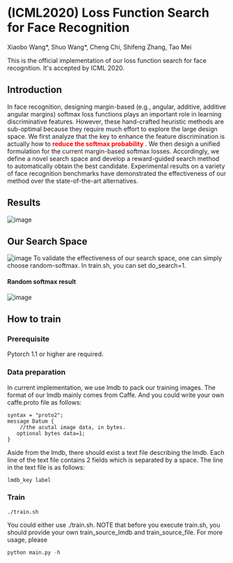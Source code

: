 # (ICML2020) Loss Function Search for Face Recognition
Xiaobo Wang*, Shuo Wang*, Cheng Chi, Shifeng Zhang, Tao Mei

This is the official implementation of our loss function search for face recognition.
It's accepted by ICML 2020.

## Introduction
In face recognition, designing margin-based (e.g., angular, additive, additive angular margins) softmax loss functions plays an important role in learning discriminative features.
However, these hand-crafted heuristic methods are sub-optimal because they require much effort to explore the large design space.
We first analyze that the key to enhance the feature discrimination is actually how to <font color=#FF0000>**reduce the softmax probability** </font>. We then design a unified formulation for the current margin-based softmax losses. Accordingly, we define a novel search space and develop a reward-guided search method to automatically obtain the best candidate.
Experimental results on a variety of face recognition benchmarks have demonstrated the effectiveness of our method over the state-of-the-art alternatives.
## Results
![image](https://github.com/tiandunx/loss_function_search/blob/master/resource/result.png)
## Our Search Space
![image](https://github.com/tiandunx/loss_function_search/blob/master/resource/search_space.png)
To validate the effectiveness of our search space, one can simply choose random-softmax. In train.sh, you can set do_search=1.
#### Random softmax result
![image](https://github.com/tiandunx/loss_function_search/blob/master/resource/random_softmax.png)
## How to train
### Prerequisite
Pytorch 1.1 or higher are required.
### Data preparation
In current implementation, we use lmdb to pack our training images. The format of our lmdb mainly comes from Caffe. And
you could write your own caffe.proto file as follows:
```buildoutcfg
syntax = "proto2";
message Datum {
    //the acutal image data, in bytes.
   optional bytes data=1;
}
```
Aside from the lmdb, there should exist a text file describing the lmdb. Each line of the text file
contains 2 fields which is separated by a space. The line in the text file is as follows:
```buildoutcfg
lmdb_key label
```
### Train
```shell
./train.sh
```
You could either use ./train.sh. NOTE that before you execute train.sh, you should provide your own train_source_lmdb 
and train_source_file. For more usage, please 
```python
python main.py -h
```


